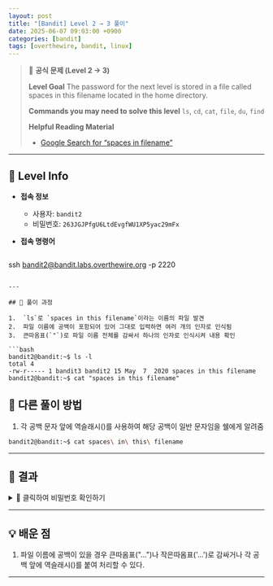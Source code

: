 ```yaml
---
layout: post
title: "[Bandit] Level 2 → 3 풀이"
date: 2025-06-07 09:03:00 +0900
categories: [bandit]
tags: [overthewire, bandit, linux]
---
```


> 📝 **공식 문제 (Level 2 → 3)**
>
> **Level Goal**
> The password for the next level is stored in a file called spaces in this filename located in the home directory.
>
> **Commands you may need to solve this level**
> `ls`, `cd`, `cat`, `file`, `du`, `find`
>
> **Helpful Reading Material**
> - [Google Search for “spaces in filename”](https://www.google.com/search?q=spaces+in+filename)

---

## 🔐 Level Info

- **접속 정보**
  - 사용자: `bandit2`
  - 비밀번호: `263JGJPfgU6LtdEvgfWU1XP5yac29mFx`
  
- **접속 명령어**

  ```bash
ssh bandit2@bandit.labs.overthewire.org -p 2220
  ```

---

## 🧪 풀이 과정

1.  `ls`로 `spaces in this filename`이라는 이름의 파일 발견
2.  파일 이름에 공백이 포함되어 있어 그대로 입력하면 여러 개의 인자로 인식됨
3.  큰따옴표(`"`)로 파일 이름 전체를 감싸서 하나의 인자로 인식시켜 내용 확인

```bash
bandit2@bandit:~$ ls -l
total 4
-rw-r----- 1 bandit3 bandit2 15 May  7  2020 spaces in this filename
bandit2@bandit:~$ cat "spaces in this filename"
```

## 🧪 다른 풀이 방법
1.  각 공백 문자 앞에 역슬래시(\)를 사용하여 해당 공백이 일반 문자임을 쉘에게 알려줌

```bash
bandit2@bandit:~$ cat spaces\ in\ this\ filename
```

---

## 🎯 결과

<details markdown="1">
<summary>👀 클릭하여 비밀번호 확인하기</summary>

```
MNk8KNH3Usiio41PRUEoDFPqfxLPlSmx
```

</details>

---

## 💡 배운 점

1. 파일 이름에 공백이 있을 경우 큰따옴표("...")나 작은따옴표('...')로 감싸거나 각 공백 앞에 역슬래시(\)를 붙여 처리할 수 있다.

<hr class="short-rule">